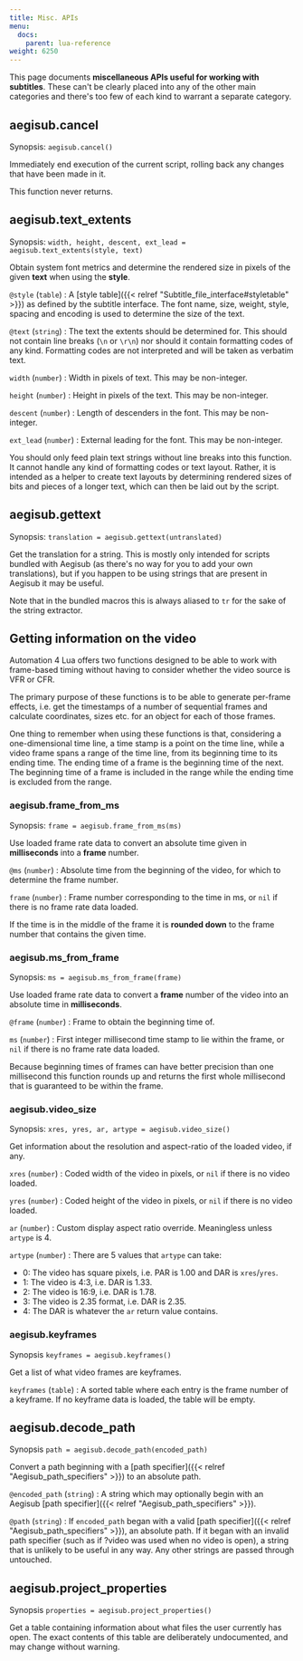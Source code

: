 ```yaml
---
title: Misc. APIs
menu:
  docs:
    parent: lua-reference
weight: 6250
---
```


This page documents **miscellaneous APIs useful for working with
subtitles**. These can't be clearly placed into any of the other main
categories and there's too few of each kind to warrant a separate category.

## aegisub.cancel

Synopsis: `aegisub.cancel()`

Immediately end execution of the current script, rolling back any changes
that have been made in it.

This function never returns.

## aegisub.text_extents

Synopsis: `width, height, descent, ext_lead = aegisub.text_extents(style, text)`

Obtain system font metrics and determine the rendered size in pixels of the
given **text** when using the **style**.

`@style` (`table`)
: A [style table]({{< relref "Subtitle_file_interface#styletable" >}}) as defined by
  the subtitle interface. The font name, size, weight, style, spacing and
  encoding is used to determine the size of the text.

`@text` (`string`)
: The text the extents should be determined for. This
  should not contain line breaks (`\n` or `\r\n`) nor should it contain
  formatting codes of any kind. Formatting codes are not interpreted and
  will be taken as verbatim text.

`width` (`number`)
: Width in pixels of text. This may be non-integer.

`height` (`number`)
: Height in pixels of the text. This may be non-integer.

`descent` (`number`)
: Length of descenders in the font. This may be
  non-integer.

`ext_lead` (`number`)
: External leading for the font. This may be non-integer.

You should only feed plain text strings without line breaks into this
function. It cannot handle any kind of formatting codes or text layout.
Rather, it is intended as a helper to create text layouts by determining
rendered sizes of bits and pieces of a longer text, which can then be
laid out by the script.

## aegisub.gettext

Synopsis: `translation = aegisub.gettext(untranslated)`

Get the translation for a string. This is mostly only intended for scripts
bundled with Aegisub (as there's no way for you to add your own
translations), but if you happen to be using strings that are present in
Aegisub it may be useful.

Note that in the bundled macros this is always aliased to `tr` for the sake
of the string extractor.

## Getting information on the video

Automation 4 Lua offers two functions designed to be able to work with
frame-based timing without having to consider whether the video source is
VFR or CFR.

The primary purpose of these functions is to be able to generate per-frame
effects, i.e. get the timestamps of a number of sequential frames and
calculate coordinates, sizes etc. for an object for each of those frames.

One thing to remember when using these functions is that, considering a
one-dimensional time line, a time stamp is a point on the time line, while
a video frame spans a range of the time line, from its beginning time to
its ending time. The ending time of a frame is the beginning time of the
next. The beginning time of a frame is included in the range while the
ending time is excluded from the range.

### aegisub.frame_from_ms

Synopsis: `frame = aegisub.frame_from_ms(ms)`

Use loaded frame rate data to convert an absolute time given in
**milliseconds** into a **frame** number.

`@ms` (`number`)
: Absolute time from the beginning of the video, for
  which to determine the frame number.

`frame` (`number`)
: Frame number corresponding to the time in ms, or `nil` if there is no
  frame rate data loaded.

If the time is in the middle of the frame it is **rounded down** to the frame
number that contains the given time.

### aegisub.ms_from_frame

Synopsis: `ms = aegisub.ms_from_frame(frame)`

Use loaded frame rate data to convert a **frame** number of the video into
an absolute time in **milliseconds**.

`@frame` (`number`)
: Frame to obtain the beginning time of.

`ms` (`number`)
: First integer millisecond time stamp to lie within the frame, or `nil` if
  there is no frame rate data loaded.

Because beginning times of frames can have better precision than one
millisecond this function rounds up and returns the first whole millisecond
that is guaranteed to be within the frame.

### aegisub.video_size

Synopsis: `xres, yres, ar, artype = aegisub.video_size()`

Get information about the resolution and aspect-ratio of the loaded video,
if any.

`xres` (`number`)
: Coded width of the video in pixels, or `nil` if there is no video loaded.

`yres` (`number`)
: Coded height of the video in pixels, or `nil` if there is no video loaded.

`ar` (`number`)
: Custom display aspect ratio override. Meaningless unless `artype` is 4.

`artype` (`number`)
: There are 5 values that `artype` can take:

  - 0: The video has square pixels, i.e. PAR is 1.00 and DAR is `xres`/`yres`.
  - 1: The video is 4:3, i.e. DAR is 1.33.
  - 2: The video is 16:9, i.e. DAR is 1.78.
  - 3: The video is 2.35 format, i.e. DAR is 2.35.
  - 4: The DAR is whatever the `ar` return value contains.

### aegisub.keyframes

Synopsis `keyframes = aegisub.keyframes()`

Get a list of what video frames are keyframes.

`keyframes` (`table`)
: A sorted table where each entry is the frame number of a keyframe. If
  no keyframe data is loaded, the table will be empty.

## aegisub.decode_path

Synopsis `path = aegisub.decode_path(encoded_path)`

Convert a path beginning with a [path specifier]({{< relref "Aegisub_path_specifiers" >}})
to an absolute path.

`@encoded_path` (`string`)
: A string which may optionally begin with an Aegisub [path specifier]({{< relref "Aegisub_path_specifiers" >}}).

`@path` (`string`)
: If `encoded_path` began with a valid [path specifier]({{< relref "Aegisub_path_specifiers" >}}), an absolute path. If it began with an
  invalid path specifier (such as if ?video was used when no video is open),
  a string that is unlikely to be useful in any way. Any other strings are
  passed through untouched.

## aegisub.project_properties

Synopsis `properties = aegisub.project_properties()`

Get a table containing information about what files the user currently has open.
The exact contents of this table are deliberately undocumented, and may change without warning.
